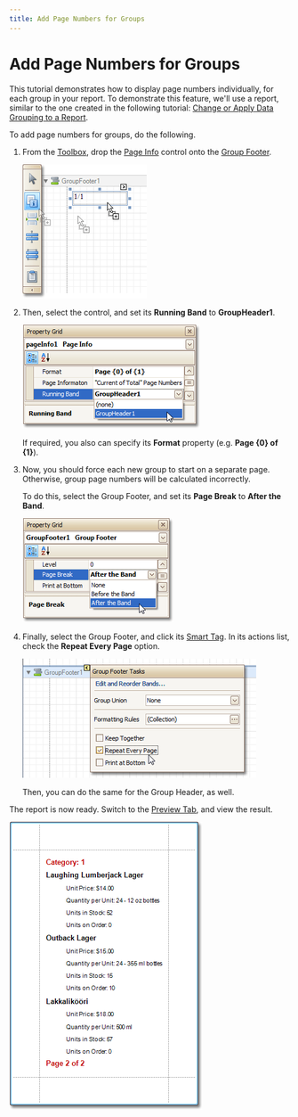 ```yaml
---
title: Add Page Numbers for Groups
---
```

# Add Page Numbers for Groups
This tutorial demonstrates how to display page numbers individually, for each group in your report. To demonstrate this feature, we'll use a report, similar to the one created in the following tutorial: [Change or Apply Data Grouping to a Report](../../report-editing-basics/change-or-apply-data-grouping-to-a-report.md).

To add page numbers for groups, do the following.
1. From the [Toolbox](../../report-designer-reference/report-designer-ui/control-toolbox.md), drop the [Page Info](../../report-designer-reference/report-controls/page-info.md) control onto the [Group Footer](../../report-designer-reference/report-bands/grouping-bands.md).
	
	![RD_HowTo_GroupsPaging](../../../../../images/img11154.png)
2. Then, select the control, and set its **Running Band** to **GroupHeader1**.
	
	![RD_HowTo_GroupsPaging_0](../../../../../images/img11155.png)
	
	If required, you also can specify its **Format** property (e.g. **Page {0} of {1}**).
3. Now, you should force each new group to start on a separate page. Otherwise, group page numbers will be calculated incorrectly.
	
	To do this, select the Group Footer, and set its **Page Break** to **After the Band**.
	
	![RD_HowTo_GroupsPaging_2](../../../../../images/img11157.png)
4. Finally, select the Group Footer, and click its [Smart Tag](../../report-designer-reference/report-designer-ui/smart-tag.md). In its actions list, check the **Repeat Every Page** option.
	
	![RD_HowTo_GroupsPaging_1](../../../../../images/img11156.png)
	
	Then, you can do the same for the Group Header, as well.

The report is now ready. Switch to the [Preview Tab](../../report-designer-reference/report-designer-ui/preview-tab.md), and view the result.

![RD_HowTo_GroupsPaging_3](../../../../../images/img11158.png)